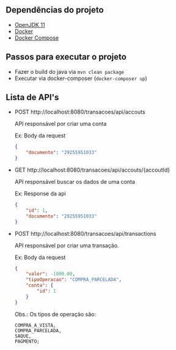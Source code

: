 ## Dependências do projeto
- [OpenJDK 11](https://openjdk.java.net/projects/jdk/11/)
- [Docker](https://www.docker.com/)
- [Docker Compose](https://docs.docker.com/compose/)

## Passos para executar o projeto

- Fazer o build do java via `mvn clean package`
- Executar via docker-composer (`docker-composer up`)

## Lista de API's
- POST http://localhost:8080/transacoes/api/accouts

    API responsável por criar uma conta

    Ex: Body da request
    ```json
    {
        "documento": "29255951033"
    }
    ```
- GET http://localhost:8080/transacoes/api/accouts/{accoutId}

    API responsável buscar os dados de uma conta

    Ex: Response da api
    ```json
    {
        "id": 1,
        "documento": "29255951033"
    }
    ```

- POST http://localhost:8080/transacoes/api/transactions

    API responsável por criar uma transação.

    Ex: Body da request
    ```json
    {
        "valor": -1000.00,
        "tipoOperacao": "COMPRA_PARCELADA",
        "conta": {
            "id": 1
        }
    }
    ```

    Obs.: Os tipos de operação são:

    ```
    COMPRA_A_VISTA,
    COMPRA_PARCELADA,
    SAQUE,
    PAGMENTO;
    ```

